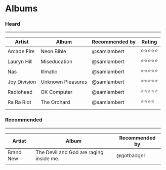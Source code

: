 # Albums

### Heard
----------
| Artist  | Album  | Recommended by | Rating   |
|---|---|---|---|
|  Arcade Fire | Neon Bible  |  @samlambert | :star::star::star::star::star:|
|  Lauryn Hill | Miseducation  |  @samlambert | :star::star::star::star::star:|
|  Nas | Illmatic  |  @samlambert | :star::star::star::star::star:|
|  Joy Division | Unknown Pleasures  |  @samlambert | :star::star::star::star::star:|
|  Radiohead | OK Computer  |  @samlambert | :star::star::star::star::star:|
|  Ra Ra Riot | The Orchard  |  @samlambert | :star::star::star::star:|
|   |   |   |

### Recommended
----------
| Artist  | Album  | Recommended by |
|---|---|---|
| Brand New  |  The Devil and God are raging inside me. |  @gotbadger |
|   |   |